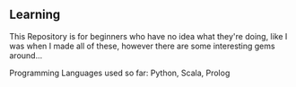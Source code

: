## Learning

This Repository is for beginners who have no idea what they're doing, like I was when I made all of these, however there are some interesting gems around...

Programming Languages used so far:
Python, Scala, Prolog
